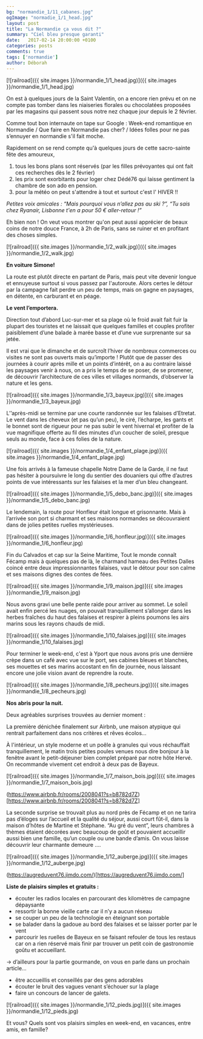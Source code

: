 ```yaml
---
bg: "normandie_1/11_cabanes.jpg"
ogImage: "normadie_1/1_head.jpg"
layout: post
title: "La Normandie ça vous dit ?"
summary: "Ciel bleu presque garanti"
date:   2017-02-14 20:00:00 +0100
categories: posts
comments: true
tags: ['normandie']
author: Déborah
---
```


[![railroad]({{ site.images }}/normandie_1/1_head.jpg)]({{ site.images }}/normandie_1/1_head.jpg)

On est à quelques jours de la Saint Valentin, on a encore rien prévu et on ne compte pas tomber dans les niaiseries florales ou chocolatées proposées par les magasins qui passent sous notre nez chaque jour depuis le 2 février.

Comme tout bon internaute on tape sur  Google : Week-end romantique en Normandie / Que faire en Normandie pas cher?  / Idées folles pour ne pas s’ennuyer en normandie s'il fait moche. 

Rapidement on se rend compte qu'à quelques jours de cette sacro-sainte fête des amoureux, 

1. tous les bons plans sont réservés (par les filles prévoyantes qui ont fait ces recherches dès le 2 février) 
2. les prix sont exorbitants pour loger chez Dédé76 qui laisse gentiment la chambre de son ado en pension.
3. pour la  météo on peut s'attendre à tout et surtout c'est l' HIVER !!

*Petites voix amicales : “Mais pourquoi vous n’allez pas au ski ?”,  “Tu sais chez Ryanair, Lisbonne t'en a pour 50 € aller-retour !”*

Eh bien non ! On veut vous montrer qu'on peut aussi apprécier de beaux coins de notre douce France, à 2h de Paris, sans se ruiner et en profitant des choses simples.


[![railroad]({{ site.images }}/normandie_1/2_walk.jpg)]({{ site.images }}/normandie_1/2_walk.jpg)


**En voiture Simone!** 

La route est plutôt directe en partant de Paris, mais peut vite devenir longue et ennuyeuse surtout si vous passez par l'autoroute. Alors certes le détour par la campagne fait perdre un peu de temps, mais on gagne en paysages, en détente, en carburant et en péage.

**Le vent l’emportera.**

Direction tout d’abord Luc-sur-mer et sa plage où le froid avait fait fuir la plupart des touristes et ne laissait que quelques familles et couples profiter paisiblement d’une balade à marée basse et d’une vue surprenante sur sa jetée.

Il est vrai que le dimanche et de surcroît l’hiver de nombreux commerces ou visites ne sont pas ouverts mais qu’importe ! Plutôt que de passer des journées à courir après mille et un points d’intérêt, on a au contraire laissé les paysages venir à nous, on a pris le temps de se poser, de se promener, de découvrir l’architecture de ces villes et villages normands, d’observer la nature et les gens.

[![railroad]({{ site.images }}/normandie_1/3_bayeux.jpg)]({{ site.images }}/normandie_1/3_bayeux.jpg)

L’’après-midi se termine par une courte randonnée sur les falaises d’Etretat. Le vent dans les cheveux (et pas qu’un peu), le ciré, l’écharpe, les gants et le bonnet sont de rigueur pour ne pas subir le vent hivernal et profiter de la vue magnifique offerte au fil des minutes d’un coucher de soleil, presque seuls au monde, face à ces folies de la nature.

[![railroad]({{ site.images }}/normandie_1/4_enfant_plage.jpg)]({{ site.images }}/normandie_1/4_enfant_plage.jpg)

Une fois arrivés à la fameuse chapelle Notre Dame de la Garde, il ne faut pas hésiter à poursuivre le long du sentier des douaniers qui offre d’autres points de vue intéressants sur les falaises et la mer d’un bleu changeant.

[![railroad]({{ site.images }}/normandie_1/5_debo_banc.jpg)]({{ site.images }}/normandie_1/5_debo_banc.jpg)

Le lendemain, la route pour Honfleur était longue et grisonnante. Mais à l’arrivée son port si charmant et ses maisons normandes se découvraient dans de jolies petites ruelles mystérieuses.

[![railroad]({{ site.images }}/normandie_1/6_honfleur.jpg)]({{ site.images }}/normandie_1/6_honfleur.jpg)

Fin du Calvados et cap sur la Seine Maritime, 
Tout le monde connaît Fécamp mais à quelques pas de là, le charmand hameau des Petites Dalles coincé entre deux impressionnantes falaises, vaut le détour pour son calme et ses maisons dignes des contes de fées.

[![railroad]({{ site.images }}/normandie_1/9_maison.jpg)]({{ site.images }}/normandie_1/9_maison.jpg)

Nous avons gravi une belle pente raide pour arriver au sommet. Le soleil avait enfin percé les nuages, on pouvait tranquillement s’allonger dans les herbes fraîches du haut des falaises et respirer à pleins poumons les airs marins sous les rayons chauds de midi.

[![railroad]({{ site.images }}/normandie_1/10_falaises.jpg)]({{ site.images }}/normandie_1/10_falaises.jpg)

Pour terminer le week-end, c'est à Yport que nous avons pris une dernière crèpe dans un café avec vue sur le port, ses cabines bleues et blanches, ses mouettes et ses marins accostant en fin de journée, nous laissant encore une jolie vision avant de reprendre la route.

[![railroad]({{ site.images }}/normandie_1/8_pecheurs.jpg)]({{ site.images }}/normandie_1/8_pecheurs.jpg)

**Nos abris pour la nuit.** 

Deux agréables surprises trouvées au dernier moment :

La première dénichée finalement sur Airbnb, une maison atypique qui rentrait parfaitement dans nos critères et rêves écolos...

À l'intérieur, un style moderne et un poêle à granules qui vous réchauffait tranquillement, le matin trois petites poules venues nous dire bonjour à la fenêtre avant le petit-déjeuner bien complet préparé par notre hôte Hervé. On recommande vivement cet endroit à deux pas de Bayeux.


[![railroad]({{ site.images }}/normandie_1/7_maison_bois.jpg)]({{ site.images }}/normandie_1/7_maison_bois.jpg)

(https://www.airbnb.fr/rooms/2008041?s=b8782d7Z)[https://www.airbnb.fr/rooms/2008041?s=b8782d7Z]

La seconde surprise se trouvait plus au nord près de Fécamp et on ne tarira pas d’éloges sur l’accueil et la qualité du séjour, aussi court fût-il, dans la maison d’hôtes de Martine et Stéphane. “Au gré du vent”,  leurs chambres à thèmes étaient décorées avec beaucoup de goût et pouvaient accueillir aussi bien une famille, qu’un couple ou une bande d’amis. 
On vous laisse découvrir leur charmante demeure ….

[![railroad]({{ site.images }}/normandie_1/12_auberge.jpg)]({{ site.images }}/normandie_1/12_auberge.jpg)


(https://augreduvent76.jimdo.com/)[https://augreduvent76.jimdo.com/]




**Liste de plaisirs simples et gratuits :**

+ écouter les radios locales en parcourant des kilomètres de campagne dépaysante
+ ressortir la bonne vieille carte car il n’y a aucun réseau
+ se couper un peu de la technologie en éteignant son portable
+ se balader dans la gadoue au bord des falaises et se laisser porter par le vent
+ parcourir les ruelles de Bayeux en se faisant refouler de tous les restaus car on a rien réservé mais finir par trouver un petit coin de gastronomie goûtu  et accueillant.

-> d’ailleurs pour la partie gourmande, on vous en parle dans un prochain article...
+ être accueillis et conseillés par des gens adorables 
+ écouter le bruit des vagues venant s’échouer sur la plage
+ faire un concours de lancer de galets.

[![railroad]({{ site.images }}/normandie_1/12_pieds.jpg)]({{ site.images }}/normandie_1/12_pieds.jpg)


Et vous? Quels sont vos plaisirs simples en week-end, en vacances, entre amis, en famille?
